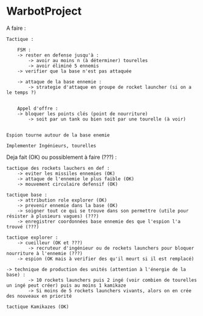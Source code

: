 WarbotProject
=============

A faire : 

	Tactique : 

		FSM :
		-> rester en defense jusqu'à :
			-> avoir au moins n (à déterminer) tourelles
			-> avoir éliminé 5 ennemis
		-> verifier que la base n'est pas attaquée

		-> attaque de la base ennemie : 
			-> strategie d'attaque en groupe de rocket launcher (si on a le temps ?)

		
		Appel d'offre :
		-> bloquer les points clés (point de nourriture) 
			-> soit par un tank ou bien soit par une tourelle (à voir)


	Espion tourne autour de la base enemie
	
	Implementer Ingénieurs, tourelles 

Deja fait (OK) ou possiblement à faire (???) :
	
	tactique des rockets lauchers en def : 
		-> eviter les missiles ennemies (OK)
		-> attaque de l'ennemie le plus faible (OK)
		-> mouvement circulaire defensif (OK)
	
	tactique base :
		-> attribution role explorer (OK)
		-> prevenir ennemie dans la base (OK)
		-> soigner tout ce qui se trouve dans son permettre (utile pour résister à plusieurs vagues) (???)
		-> enregistrer coordonnées base ennemie des que l'espion l'a trouvé (???)
	
	tactique explorer :
		-> cueilleur (OK et ???)
			-> recruteur d'ingénieur ou de rockets launchers pour bloquer nourriture à l'ennemie (???)
		-> espion (OK mais à verifier des qu'il meurt si il est remplacé)

	-> technique de production des unités (attention à l'énergie de la base) :
			-> 10 rockets launchers puis 2 ingé (voir combien de tourelles un ingé peut créer) puis au moins 1 kamikaze
			-> Si moins de 5 rockets launchers vivants, alors on en crée des nouveaux en priorité
	
	tactique Kamikazes (OK)
		
